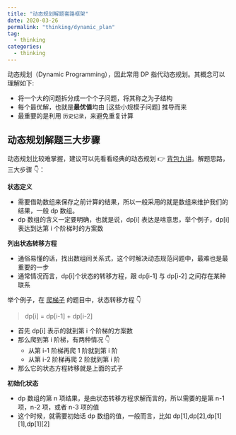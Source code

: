 ```yaml
---
title: "动态规划解题套路框架"
date: 2020-03-26
permalink: "thinking/dynamic_plan"
tag:
  - thinking
categories:
  - thinking
---
```


动态规划（Dynamic Programming），因此常用 DP 指代动态规划。其概念可以理解如下:

- 将一个大的问题拆分成一个个子问题，将其称之为子结构
- 每个最优解，也就是**最优值**均由 [这些小规模子问题] 推导而来
- 最重要的是利用 `历史记录`，来避免重复计算

## 动态规划解题三大步骤

动态规划比较难掌握，建议可以先看看经典的动态规划 👉 [背包九讲](https://zhuanlan.zhihu.com/p/93857890)。解题思路，三大步骤 👇：

**状态定义**

- 需要借助数组来保存之前计算的结果，所以一般采用的就是数组来维护我们的结果，一般 dp 数组。
- dp 数组的含义一定要明确，也就是说，dp[i] 表达是啥意思，举个例子，dp[i]表达到达第 i 个阶梯时的方案数

**列出状态转移方程**

- 通俗易懂的话，找出数组间关系式，这个时解决动态规范问题中，最难也是最重要的一步
- 通常情况而言，dp[i]个状态的转移方程，跟 dp[i-1] 与 dp[i-2] 之间存在某种联系

举个例子，在 [爬梯子](../leetcode/动态规划/70.爬楼梯.md) 的题目中，状态转移方程 👇

> dp[i] = dp[i-1] + dp[i-2]

- 首先 dp[i] 表示的就到第 i 个阶梯的方案数
- 那么爬到第 i 阶梯，有两种情况 👇
  - 从第 i-1 阶梯再爬 1 阶就到第 i 阶
  - 从第 i-2 阶梯再爬 2 阶就到第 i 阶
- 那么它的状态方程转移就是上面的式子

**初始化状态**

- dp 数组的第 n 项结果，是由状态转移方程求解而言的，所以需要的是第 n-1 项，n-2 项，或者 n-3 项的值
- 这个时候，就需要初始话 dp 数组的值，一般而言，比如 dp[1],dp[2],dp[1][1],dp[1][2]
